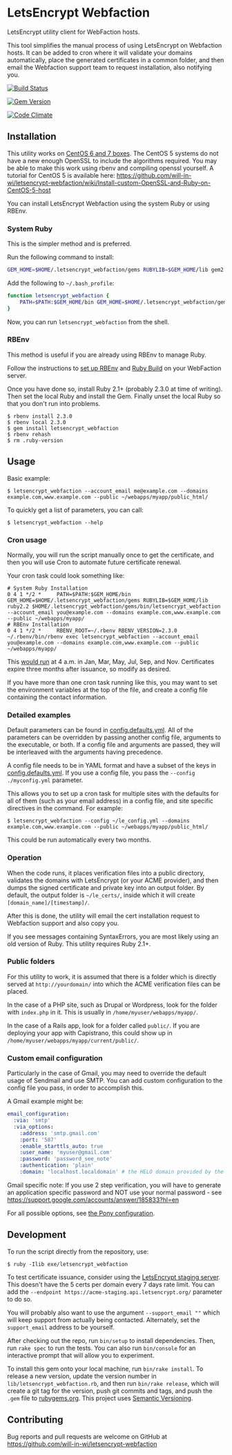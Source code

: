 # LetsEncrypt Webfaction

LetsEncrypt utility client for WebFaction hosts.

This tool simplifies the manual process of using LetsEncrypt on Webfaction hosts. It can be added to cron where it will validate your domains automatically, place the generated certificates in a common folder, and then email the Webfaction support team to request installation, also notifying you.

[![Build Status](https://travis-ci.org/will-in-wi/letsencrypt-webfaction.svg?branch=master)](https://travis-ci.org/will-in-wi/letsencrypt-webfaction)

[![Gem Version](https://badge.fury.io/rb/letsencrypt_webfaction.svg)](https://badge.fury.io/rb/letsencrypt_webfaction)

[![Code Climate](https://codeclimate.com/github/will-in-wi/letsencrypt-webfaction/badges/gpa.svg)](https://codeclimate.com/github/will-in-wi/letsencrypt-webfaction)

## Installation

This utility works on [CentOS 6 and 7 boxes](https://docs.webfaction.com/user-guide/server.html#finding-your-server-s-operating-system). The CentOS 5 systems do not have a new enough OpenSSL to include the algorithms required. You may be able to make this work using rbenv and compiling openssl yourself. A tutorial for CentOS 5 is available here: https://github.com/will-in-wi/letsencrypt-webfaction/wiki/Install-custom-OpenSSL-and-Ruby-on-CentOS-5-host

You can install LetsEncrypt Webfaction using the system Ruby or using RBEnv.

### System Ruby

This is the simpler method and is preferred.

Run the following command to install:

```sh
GEM_HOME=$HOME/.letsencrypt_webfaction/gems RUBYLIB=$GEM_HOME/lib gem2.2 install letsencrypt_webfaction
```

Add the following to `~/.bash_profile`:

```sh
function letsencrypt_webfaction {
    PATH=$PATH:$GEM_HOME/bin GEM_HOME=$HOME/.letsencrypt_webfaction/gems RUBYLIB=$GEM_HOME/lib ruby2.2 $HOME/.letsencrypt_webfaction/gems/bin/letsencrypt_webfaction $*
}
```

Now, you can run `letsencrypt_webfaction` from the shell.

### RBEnv

This method is useful if you are already using RBEnv to manage Ruby.

Follow the instructions to [set up RBEnv](https://github.com/rbenv/rbenv) and [Ruby Build](https://github.com/rbenv/ruby-build#readme) on your WebFaction server.

Once you have done so, install Ruby 2.1+ (probably 2.3.0 at time of writing). Then set the local Ruby and install the Gem. Finally unset the local Ruby so that you don't run into problems.

    $ rbenv install 2.3.0
    $ rbenv local 2.3.0
    $ gem install letsencrypt_webfaction
    $ rbenv rehash
    $ rm .ruby-version

## Usage

Basic example:

    $ letsencrypt_webfaction --account_email me@example.com --domains example.com,www.example.com --public ~/webapps/myapp/public_html/

To quickly get a list of parameters, you can call:

    $ letsencrypt_webfaction --help

### Cron usage

Normally, you will run the script manually once to get the certificate, and then you will use Cron to automate future certificate renewal.

Your cron task could look something like:

    # System Ruby Installation
    0 4 1 */2 *     PATH=$PATH:$GEM_HOME/bin GEM_HOME=$HOME/.letsencrypt_webfaction/gems RUBYLIB=$GEM_HOME/lib ruby2.2 $HOME/.letsencrypt_webfaction/gems/bin/letsencrypt_webfaction --account_email you@example.com --domains example.com,www.example.com --public ~/webapps/myapp/
    # RBEnv Installation
    0 4 1 */2 *     RBENV_ROOT=~/.rbenv RBENV_VERSION=2.3.0 ~/.rbenv/bin/rbenv exec letsencrypt_webfaction --account_email you@example.com --domains example.com,www.example.com --public ~/webapps/myapp/

This [would run](http://crontab.guru/#0_4_*_*/2_*) at 4 a.m. in Jan, Mar, May, Jul, Sep, and Nov. Certificates expire three months after issuance, so modify as desired.

If you have more than one cron task running like this, you may want to set the environment variables at the top of the file, and create a config file containing the contact information.

### Detailed examples

Default parameters can be found in [config.defaults.yml](./config.defaults.yml). All of the parameters can be overridden by passing another config file, arguments to the executable, or both. If a config file and arguments are passed, they will be interleaved with the arguments having precedence.

A config file needs to be in YAML format and have a subset of the keys in [config.defaults.yml](./config.defaults.yml). If you use a config file, you pass the `--config ./myconfig.yml` parameter.

This allows you to set up a cron task for multiple sites with the defaults for all of them (such as your email address) in a config file, and site specific directives in the command. For example:

    $ letsencrypt_webfaction --config ~/le_config.yml --domains example.com,www.example.com --public ~/webapps/myapp/public_html/

This could be run automatically every two months.

### Operation

When the code runs, it places verification files into a public directory, validates the domains with LetsEncrypt (or your ACME provider), and then dumps the signed certificate and private key into an output folder. By default, the output folder is `~/le_certs/`, inside which it will create `[domain_name]/[timestamp]/`.

After this is done, the utility will email the cert installation request to Webfaction support and also copy you.

If you see messages containing SyntaxErrors, you are most likely using an old version of Ruby. This utility requires Ruby 2.1+.

### Public folders

For this utility to work, it is assumed that there is a folder which is directly served at `http://yourdomain/` into which the ACME verification files can be placed.

In the case of a PHP site, such as Drupal or Wordpress, look for the folder with `index.php` in it. This is usually in `/home/myuser/webapps/myapp/`.

In the case of a Rails app, look for a folder called `public/`. If you are deploying your app with Capistrano, this could show up in `/home/myuser/webapps/myapp/current/public/`.

### Custom email configuration

Particularly in the case of Gmail, you may need to override the default usage of Sendmail and use SMTP. You can add custom configuration to the config file you pass, in order to accomplish this.

A Gmail example might be:

```yaml
email_configuration:
  :via: 'smtp'
  :via_options:
    :address: 'smtp.gmail.com'
    :port: '587'
    :enable_starttls_auto: true
    :user_name: 'myuser@gmail.com'
    :password: 'password_see_note'
    :authentication: 'plain'
    :domain: 'localhost.localdomain' # the HELO domain provided by the client to the server
```

Gmail specific note: If you use 2 step verification, you will have to generate an application specific password and NOT use your normal password - see https://support.google.com/accounts/answer/185833?hl=en

For all possible options, see [the Pony configuration](https://github.com/benprew/pony).

## Development

To run the script directly from the repository, use:

    $ ruby -Ilib exe/letsencrypt_webfaction

To test certificate issuance, consider using the [LetsEncrypt staging server](https://community.letsencrypt.org/t/testing-against-the-lets-encrypt-staging-environment/6763). This doesn't have the 5 certs per domain every 7 days rate limit. You can add the `--endpoint https://acme-staging.api.letsencrypt.org/` parameter to do so.

You will probably also want to use the argument `--support_email ""` which will keep support from actually being contacted. Alternately, set the `support_email` address to be yourself.

After checking out the repo, run `bin/setup` to install dependencies. Then, run `rake spec` to run the tests. You can also run `bin/console` for an interactive prompt that will allow you to experiment.

To install this gem onto your local machine, run `bin/rake install`. To release a new version, update the version number in `lib/letsencrypt_webfaction.rb`, and then run `bin/rake release`, which will create a git tag for the version, push git commits and tags, and push the `.gem` file to [rubygems.org](https://rubygems.org). This project uses [Semantic Versioning](http://semver.org/).

## Contributing

Bug reports and pull requests are welcome on GitHub at https://github.com/will-in-wi/letsencrypt-webfaction
